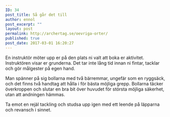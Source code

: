 ```yaml
---
ID: 34
post_title: Så går det till
author: ennol
post_excerpt: ""
layout: post
permalink: http://archertag.se/oevriga-orter/
published: true
post_date: 2017-03-01 16:20:27
---
```

En instruktör möter upp er på den plats ni valt att boka er aktivitet. Instruktören visar er grunderna. Det tar inte lång tid innan ni fintar, tacklar och gör målgester på egen hand.

Man spänner på sig bollarna med två bärremmar, ungefär som en ryggsäck, och det finns två handtag att hålla i för bästa möjliga grepp. Bollarna täcker överkroppen och slutar en bra bit över huvudet för största möjliga säkerhet, utan att andningen hämmas.

Ta emot en rejäl tackling och studsa upp igen med ett leende på läpparna och revansch i sinnet.